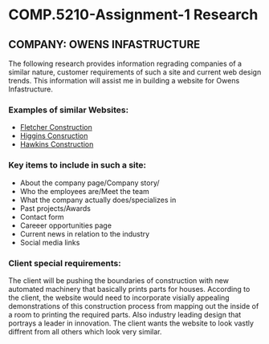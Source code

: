 # COMP.5210-Assignment-1 Research
## COMPANY: OWENS INFASTRUCTURE

The following research provides information regrading companies of a similar nature, customer requirements of such a site and current web design trends. This information will assist me in building a website for Owens Infastructure.

### Examples of similar Websites:

+ [Fletcher Construction](http://www.fletcherconstruction.co.nz)
+ [Higgins Consruction](https://www.higgins.co.nz/)
+ [Hawkins Construction](https://hawkins.co.nz/)

### Key items to include in such a site:

+ About the company page/Company story/
+ Who the employees are/Meet the team
+ What the company actually does/specializes in
+ Past projects/Awards
+ Contact form
+ Careeer opportunities page
+ Current news in relation to the industry
+ Social media links

### Client special requirements:

The client will be pushing the boundaries of construction with new automated machinery that basically prints parts for houses.
According to the client, the website would need to incorporate visially appealing demonstrations of this construction process from mapping out the inside of a room to printing the required parts. Also industry leading design that portrays a leader in innovation. The client wants the website to look vastly diffrent from all others which look very similar.




